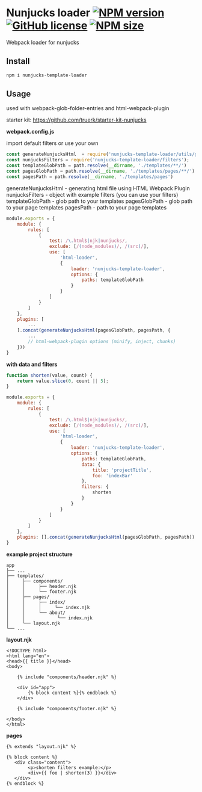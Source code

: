 [npm-url]: https://www.npmjs.com/package/nunjucks-template-loader
[npm-image]: https://img.shields.io/npm/v/nunjucks-template-loader?color=blue

[logo-url]: https://github.com/truerk/nunjucks-template-loader
[logo-image]: https://i.ibb.co/ZLJQnqP/nunjucks-template-loader.webp

[license-image]: https://img.shields.io/badge/license-MIT-blue.svg
[license-url]: https://github.com/truerk/nunjucks-template-loader/blob/master/LICENSE

[size-image]: https://img.shields.io/npm/dm/nunjucks-template-loader.svg
[size-url]: https://www.npmjs.com/package/nunjucks-template-loader

# Nunjucks loader [![NPM version][npm-image]][npm-url] [![GitHub license][license-image]][license-url] [![NPM size][size-image]][size-url]

Webpack loader for nunjucks

## Install

```js
npm i nunjucks-template-loader
```

## Usage

used with webpack-glob-folder-entries and html-webpack-plugin

starter kit: https://github.com/truerk/starter-kit-nunjucks

**webpack.config.js**

import default filters or use your own

```js
const generateNunjucksHtml  = require('nunjucks-template-loader/utils/generateNunjucksHtml');
const nunjucksFilters = require('nunjucks-template-loader/filters');
const templateGlobPath = path.resolve(__dirname, './templates/**/')
const pagesGlobPath = path.resolve(__dirname, './templates/pages/**/')
const pagesPath = path.resolve(__dirname, './templates/pages')
```

generateNunjucksHtml - generating html file using HTML Webpack Plugin
nunjucksFilters - object with example filters (you can use your filters)
templateGlobPath - glob path to your templates
pagesGlobPath - glob path to your page templates
pagesPath - path to your page templates


```js
module.exports = {
	module: {
		rules: [
			{
				test: /\.html$|njk|nunjucks/,
				exclude: [/(node_modules)/, /(src)/],
				use: [
					'html-loader',
					{
						loader: 'nunjucks-template-loader',
						options: {
							paths: templateGlobPath
						}
					}
				]
			}
		]
	},
	plugins: [
		...
	].concat(generateNunjucksHtml(pagesGlobPath, pagesPath, {
		...
		// html-webpack-plugin options (minify, inject, chunks)
	}))
}
```

**with data and filters**
```js
function shorten(value, count) {
    return value.slice(0, count || 5);
}

module.exports = {
	module: {
		rules: [
			{
				test: /\.html$|njk|nunjucks/,
				exclude: [/(node_modules)/, /(src)/],
				use: [
					'html-loader',
					{
						loader: 'nunjucks-template-loader',
						options: {
							paths: templateGlobPath,
							data: {
								title: 'projectTitle',
								foo: 'indexBar'
							},
							filters: {
								shorten
							}
						}
					}
				]
			}
		]
	},
	plugins: [].concat(generateNunjucksHtml(pagesGlobPath, pagesPath))
}
```

**example project structure**
```
app
├── ...
├── templates/
│     ├── components/
│     │     ├── header.njk
│     │     └── footer.njk
│     ├── pages/
│     │     ├── index/
│     │     │     └── index.njk
│     │     └── about/
│     │            └── index.njk
│     └── layout.njk
└── ...
```
**layout.njk**
```markup
<!DOCTYPE html>
<html lang="en">
<head>{{ title }}</head>
<body>

    {% include "components/header.njk" %}

    <div id="app">
        {% block content %}{% endblock %}
    </div>

    {% include "components/footer.njk" %}

</body>
</html>
```

**pages**
```markup
{% extends "layout.njk" %}

{% block content %}
   <div class="content">
        <p>shorten filters example:</p>
        <div>{{ foo | shorten(3) }}</div>
   </div>
{% endblock %}
```
